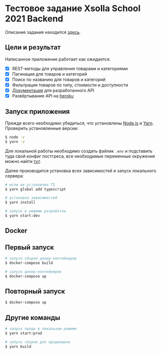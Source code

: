 # Тестовое задание Xsolla School 2021 Backend

Описание задания находится [здесь](https://github.com/xsolla/xsolla-school-backend-2021).

## Цели и результат

Написанное приложение работает как ожидается.

- [x] REST-методы для управления товарами и категориями
- [x] Пагинация для товаров и категорий
- [x] Поиск по названию для товаров и категорий
- [x] Фильтрация товаров по типу, стоимости и доступности
- [x] [Документация](https://nestjs-xsolla.herokuapp.com/api/swagger) для разработанного API
- [x] Развёртывание API на [heroku](https://www.heroku.com/)

## Запуск приложения

Прежде всего необходимо убедиться, что установлены [Node.js](http://nodejs.org) и [Yarn](https://classic.yarnpkg.com/en/docs/install#windows-stable). Проверить установленные версии:

```bash
$ node -v
$ yarn -v
```

Для локальной работы необходимо создать файлик `.env` и подставить туда свой конфиг постгреса, все необходимые переменные окружения можно найти [тут](.env.example).

Далее производится установка всех зависимостей и запуск локального сервера:

```bash
# если не установлен TS
$ yarn global add typescript

# установка зависимостей
$ yarn install

# запуск в режиме разработки
$ yarn start:dev
```

## Docker

## Первый запуск

```bash
# запуск сборки докер-контейнеров
$ docker-compose build

# запуск докер-контейнеров
$ docker-compose up
```

## Повторный запуск

```bash
$ docker-compose up
```

## Другие команды

```bash
# запуск прода в локальном режиме
$ yarn start:prod

# запуск сборки для продакшена
$ yarn build
```
